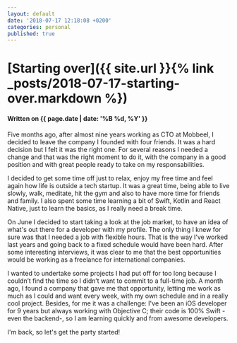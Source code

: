 ```yaml
---
layout: default
date: '2018-07-17 12:18:08 +0200'
categories: personal
published: true
---
```

# [Starting over]({{ site.url }}{% link _posts/2018-07-17-starting-over.markdown %})

#### Written on {{ page.date | date: '%B %d, %Y' }} 

Five months ago, after almost nine years working as CTO at Mobbeel, I decided to leave the company I founded with four friends. It was a hard decision but I felt it was the right one. For several reasons I needed a change and that was the right moment to do it, with the company in a good position and with great people ready to take on my responsabilities.
<!--more-->
I decided to get some time off just to relax, enjoy my free time and feel again how life is outside a tech startup. It was a great time, being able to live slowly, walk, meditate, hit the gym and also to have more time for friends and family. I also spent some time learning a bit of Swift, Kotlin and React Native, just to learn the basics, as I really need a break time.

On June I decided to start taking a look at the job market, to have an idea of what's out there for a developer with my profile. The only thing I knew for sure was that I needed a job with flexible hours. That is the way I’ve worked last years and going back to a fixed schedule would have been hard. After some interesting interviews, it was clear to me that the best opportunities would be working as a freelance for international companies.

I wanted to undertake some projects I had put off for too long because I couldn’t find the time so I didn’t want to commit to a full-time job. A month ago, I found a company that gave me that opportunity, letting me work as much as I could and want every week, with my own schedule and in a really cool project. Besides, for me it was a challenge: I've been an iOS developer for 9 years but always working with Objective C; their code is 100% Swift -even the backend-, so I am learning quickly and from awesome developers.

I'm back, so let's get the party started!

